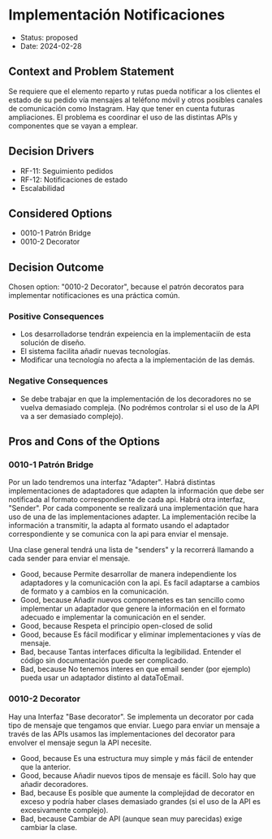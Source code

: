 # Implementación Notificaciones

* Status: proposed
* Date: 2024-02-28

## Context and Problem Statement

Se requiere que el elemento reparto y rutas pueda notificar a los clientes el estado de su pedido vía mensajes al teléfono móvil y otros posibles canales de comunicación como Instagram. Hay que tener en cuenta futuras ampliaciones. El problema es coordinar el uso de las distintas APIs y componentes que se vayan a emplear.

## Decision Drivers

* RF-11: Seguimiento pedidos
* RF-12: Notificaciones de estado
* Escalabilidad

## Considered Options

* 0010-1 Patrón Bridge
* 0010-2 Decorator

## Decision Outcome

Chosen option: "0010-2 Decorator", because el patrón decoratos para implementar notificaciones es una práctica común.

### Positive Consequences

* Los desarrolladorse tendrán expeiencia en la implementaciín de esta solución de diseño.
* El sistema facilita añadir nuevas tecnologías.
* Modificar una tecnología no afecta a la implementación de las demás.

### Negative Consequences

* Se debe trabajar en que la implementación de los decoradores no se vuelva demasiado compleja. (No podrémos controlar si el uso de la API va a ser demasiado complejo).

## Pros and Cons of the Options

### 0010-1 Patrón Bridge

Por un lado tendremos una interfaz "Adapter". Habrá distintas implementaciones de adaptadores que adapten la información que debe ser notificada al formato correspondiente de cada api. Habrá otra interfaz, "Sender". Por cada componente se realizará una implementación que hara uso de una de las implementaciones adapter. La implementación recibe la información a transmitir, la adapta al formato usando el adaptador correspondiente y se comunica con la api para enviar el mensaje. 

Una clase general tendrá una lista  de "senders" y la recorrerá llamando a cada sender para enviar el mensaje.

* Good, because Permite desarrollar de manera independiente los adaptadores y la comunicación con la api. Es facil adaptarse a cambios de formato y a cambios en la comunicación.
* Good, because Añadir nuevos componenetes es tan sencillo como implementar un adaptador que genere la información en el formato adecuado e implementar la comunicación en el sender.
* Good, because Respeta el principio open-closed de solid
* Good, because Es fácil modificar y eliminar implementaciones y vías de mensaje.
* Bad, because Tantas interfaces dificulta la legibilidad. Entender el código sin documentación puede ser complicado.
* Bad, because No tenemos interes en que email sender (por ejemplo) pueda usar un adaptador distinto al dataToEmail.

### 0010-2 Decorator

Hay una Interfaz "Base decorator". Se implementa un decorator por cada tipo de mensaje que tengamos que enviar. Luego para enviar un mensaje a través de las APIs usamos las implementaciones del decorator para envolver el mensaje segun la API necesite.

* Good, because Es una estructura muy simple y más fácil de entender que la anterior.
* Good, because Añadir nuevos tipos de mensaje es fácill. Solo hay que añadir decoradores.
* Bad, because Es posible que aumente la complejidad de decorator en exceso y podría haber clases demasiado grandes (si el uso de la API es excesivamente complejo).
* Bad, because Cambiar de API (aunque sean muy parecidas) exige cambiar la clase.
